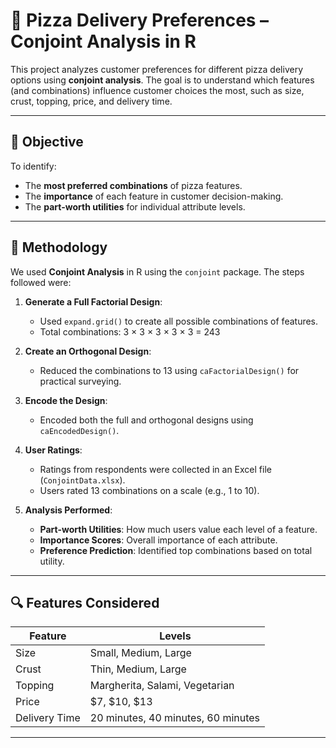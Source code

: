 # 🍕 Pizza Delivery Preferences – Conjoint Analysis in R

This project analyzes customer preferences for different pizza delivery options using **conjoint analysis**. The goal is to understand which features (and combinations) influence customer choices the most, such as size, crust, topping, price, and delivery time.

---

## 📌 Objective

To identify:
- The **most preferred combinations** of pizza features.
- The **importance** of each feature in customer decision-making.
- The **part-worth utilities** for individual attribute levels.

---

## 🧠 Methodology

We used **Conjoint Analysis** in R using the `conjoint` package. The steps followed were:

1. **Generate a Full Factorial Design**:
   - Used `expand.grid()` to create all possible combinations of features.
   - Total combinations: 3 × 3 × 3 × 3 × 3 = 243

2. **Create an Orthogonal Design**:
   - Reduced the combinations to 13 using `caFactorialDesign()` for practical surveying.

3. **Encode the Design**:
   - Encoded both the full and orthogonal designs using `caEncodedDesign()`.

4. **User Ratings**:
   - Ratings from respondents were collected in an Excel file (`ConjointData.xlsx`).
   - Users rated 13 combinations on a scale (e.g., 1 to 10).

5. **Analysis Performed**:
   - **Part-worth Utilities**: How much users value each level of a feature.
   - **Importance Scores**: Overall importance of each attribute.
   - **Preference Prediction**: Identified top combinations based on total utility.

---

## 🔍 Features Considered

| Feature       | Levels                          |
|---------------|----------------------------------|
| Size          | Small, Medium, Large             |
| Crust         | Thin, Medium, Large              |
| Topping       | Margherita, Salami, Vegetarian   |
| Price         | $7, $10, $13                     |
| Delivery Time | 20 minutes, 40 minutes, 60 minutes |

---



